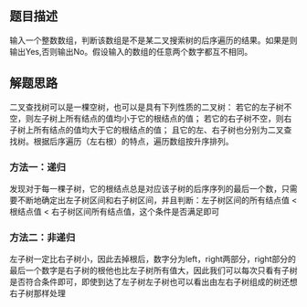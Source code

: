 ## 题目描述
输入一个整数数组，判断该数组是不是某二叉搜索树的后序遍历的结果。如果是则输出Yes,否则输出No。假设输入的数组的任意两个数字都互不相同。

## 解题思路
二叉查找树可以是一棵空树，也可以是具有下列性质的二叉树： 若它的左子树不空，则左子树上所有结点的值均小于它的根结点的值； 若它的右子树不空，则右子树上所有结点的值均大于它的根结点的值； 且它的左、右子树也分别为二叉查找树。根据后序遍历（左右根）的特点，遍历数组按升序排列。
### 方法一：递归
发现对于每一棵子树，它的根结点总是对应该子树的后序序列的最后一个数，只需要不断地确定出左子树区间和右子树区间，并且判断：左子树区间的所有结点值 < 根结点值 < 右子树区间所有结点值，这个条件是否满足即可
### 方法二：非递归
左子树一定比右子树小，因此去掉根后，数字分为left，right两部分，right部分的最后一个数字是右子树的根他也比左子树所有值大，因此我们可以每次只看有子树是否符合条件即可，即使到达了左子树左子树也可以看出由左右子树组成的树还想右子树那样处理
